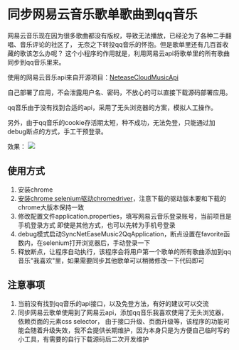 # 同步网易云音乐歌单歌曲到qq音乐

网易云音乐现在因为很多歌曲都没有版权，导致无法播放，已经沦为了各种二手翻唱、音乐评论的社区了，
无奈之下转投qq音乐的怀抱。但是歌单里还有几百首收藏的歌该怎么办呢？
这个小程序的作用就是，利用网易云api将歌单里的所有歌曲同步到qq音乐里来。

使用的网易云音乐api来自开源项目：[NeteaseCloudMusicApi](https://github.com/Binaryify/NeteaseCloudMusicApi)

自己部署了应用，不会泄露用户名、密码，不放心的可以直接下载源码部署应用。

qq音乐由于没有找到合适的api，采用了无头浏览器的方案，模拟人工操作。

另外，由于qq音乐的cookie存活期太短，种不成功，无法免登，只能通过加debug断点的方式，手工干预登录。

效果：
![](https://cdn.nlark.com/yuque/0/2021/gif/106920/1628573718873-ae271e9f-9144-4878-aca1-01c0d68df958.gif)

## 使用方式
1. 安装chrome
2. [安装chrome selenium驱动chromedriver](https://chromedriver.storage.googleapis.com/index.html)，注意下载的驱动版本要和下载的chrome大版本保持一致
3. 修改配置文件application.properties，填写网易云音乐登录账号，当前项目是手机登录方式
    即使是其他方式，也可以先转为手机号登录
4. debug模式启动SyncNetEaseMusic2QqApplication，断点设置在favorite函数内，在selenium打开浏览器后，手动登录一下
5. 释放断点，让程序自动执行，该程序会将用户第一个歌单的所有歌曲添加到qq音乐"我喜欢"里，如果需要同步其他歌单可以稍微修改一下代码即可

## 注意事项
1. 当前没有找到qq音乐的api接口，以及免登方法，有好的建议可以交流
2. 同步网易云歌单使用到了网易云api，添加qq音乐我喜欢使用了无头浏览器，依赖页面的元素css selector，
   由于接口升级、页面升级等，该程序的功能可能会随着升级失效，我不会提供长期维护，因为本身只是为方便自己临时写的小工具，有需要的自行下载源码后二次开发维护

   